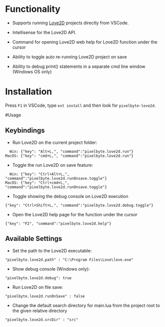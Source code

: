 # Functionality

* Supports running [Love2D](http://love2d.org) projects directly from VSCode.

* Intellisense for the Love2D API.

* Command for opening Love2D web help for Love2D function under the cursor

* Ability to toggle auto re-running Love2D project on save

* Ability to debug print() statements in a separate cmd line window (Windows OS only)

# Installation

Press `F1` in VSCode, type `ext install` and then look for `pixelbyte-love2d`.

#Usage

## Keybindings

* Run Love2D on the current project folder:
```
  Win: {"key": "Alt+L,", "command":"pixelbyte.love2d.run"}
MacOS: {"key": "cmd+L,", "command":"pixelbyte.love2d.run"}
```

* Toggle the run Love2D on save feature:
```
  Win: {"key": "Ctrl+Alt+L,", "command":"pixelbyte.love2d.runOnsave.toggle"}
MacOS: {"key": "Ctrl+cmd+L,", "command":"pixelbyte.love2d.runOnsave.toggle"}
```

* Toggle showing the debug console on Love2D execution
```
{"key": "Ctrl+Shift+L,", "command":"pixelbyte.love2d.debug.toggle"}
```

* Open the Love2D help page for the function under the cursor
```
{"key": "F2", "command":"pixelbyte.love2d.help"}
```

## Available Settings
* Set the path to the Love2D executable:
```
"pixelbyte.love2d.path" : "C:\Program Files\Love\love.exe"
```

* Show debug console (Windows only):
```
"pixelbyte.love2d.debug": true
```

* Run Love2D on file save:
```
"pixelbyte.love2d.runOnSave" : false
```

* Change the default search directory for main.lua from the project root to the given relative directory
```
"pixelbyte.love2d.srcDir" : "src"
```